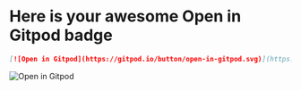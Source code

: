 # Here is your awesome Open in Gitpod badge

```md
[![Open in Gitpod](https://gitpod.io/button/open-in-gitpod.svg)](https://gitpod.io/#https://github.com/[your GitHub username]/[your repository])
```

![Open in Gitpod](https://gitpod.io/button/open-in-gitpod.svg)
